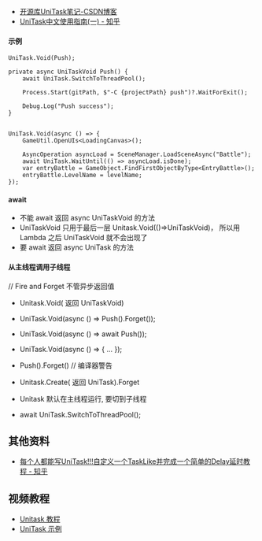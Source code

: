 - [开源库UniTask笔记-CSDN博客](https://blog.csdn.net/sinat_34014668/article/details/127602629)
- [UniTask中文使用指南(一) - 知乎](https://zhuanlan.zhihu.com/p/572670728)

#### 示例

```
UniTask.Void(Push);

private async UniTaskVoid Push() {  
    await UniTask.SwitchToThreadPool();  

    Process.Start(gitPath, $"-C {projectPath} push")?.WaitForExit();  
  
    Debug.Log("Push success");  
}
```

```
  
UniTask.Void(async () => {  
    GameUtil.OpenUIs<LoadingCanvas>();  
  
    AsyncOperation asyncLoad = SceneManager.LoadSceneAsync("Battle");  
    await UniTask.WaitUntil(() => asyncLoad.isDone);  
    var entryBattle = GameObject.FindFirstObjectByType<EntryBattle>();  
    entryBattle.LevelName = levelName;  
});
```
#### await

- 不能  await  返回 async UniTaskVoid 的方法
- UniTaskVoid 只用于最后一层 Unitask.Void(()=>UniTaskVoid)， 所以用 Lambda 之后 UniTaskVoid 就不会出现了
- 要 await 返回 async UniTask 的方法

#### 从主线程调用子线程

// Fire and Forget 不管异步返回值

- Unitask.Void( 返回 UniTaskVoid)
- UniTask.Void(async () => Push().Forget());
- UniTask.Void(async () => await Push());
- UniTask.Void(async () => { ... });
- Push().Forget() // 编译器警告

- Unitask.Create( 返回 UniTask).Forget

- Unitask 默认在主线程运行, 要切到子线程

- await UniTask.SwitchToThreadPool(); 

## 其他资料

- [每个人都能写UniTask!!!自定义一个TaskLike并完成一个简单的Delay延时教程 - 知乎](https://zhuanlan.zhihu.com/p/12674069664)


## 视频教程

- [Unitask 教程](https://space.bilibili.com/69585/lists/548041?type=season)
- [UniTask 示例](https://gitee.com/yicunjun/share-github-sample/tree/master)